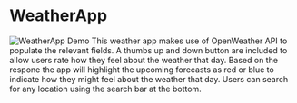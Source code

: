 # WeatherApp

![WeatherApp Demo](media/WeatherAppDemo.gif)
This weather app makes use of OpenWeather API to populate the relevant fields. A thumbs up and down button are included to allow users rate how they feel about the weather that day. Based on the respone the app will highlight the upcoming forecasts as red or blue to indicate how they might feel about the weather that day. Users can search for any location using the search bar at the bottom.
